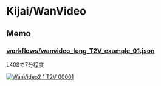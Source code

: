 # Kijai/WanVideo

## Memo

### [workflows/wanvideo_long_T2V_example_01.json](workflows/wanvideo_long_T2V_example_01.json)

L40Sで7分程度

[![WanVideo2 1 T2V 00001](http://img.youtube.com/vi/NeT2DpWUUcs/0.jpg)](https://www.youtube.com/watch?v=NeT2DpWUUcs "WanVideo2 1 T2V 00001")
